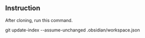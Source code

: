 ## Instruction

After cloning, run this command. 

git update-index --assume-unchanged .obsidian/workspace.json
